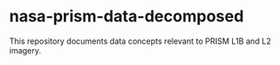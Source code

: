 # nasa-prism-data-decomposed
This repository documents data concepts relevant to PRISM L1B and L2 imagery.
